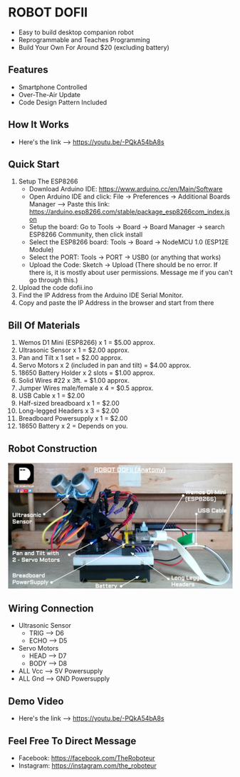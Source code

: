 # ROBOT DOFII 
* Easy to build desktop companion robot
* Reprogrammable and Teaches Programming
* Build Your Own For Around $20 (excluding battery)

## Features
* Smartphone Controlled
* Over-The-Air Update
* Code Design Pattern Included

## How It Works 
* Here's the link --> https://youtu.be/-PQkA54bA8s

## Quick Start
1. Setup The ESP8266
    * Download Arduino IDE: https://www.arduino.cc/en/Main/Software
    * Open Arduino IDE and click: File -> Preferences -> Additional Boards Manager --> Paste this     link: https://arduino.esp8266.com/stable/package_esp8266com_index.json
    * Setup the board: Go to Tools -> Board -> Board Manager -> search ESP8266 Community, then click install
    * Select the ESP8266 board: Tools -> Board -> NodeMCU 1.0 (ESP12E Module)
    * Select the PORT: Tools -> PORT -> USB0 (or anything that works)
    * Upload the Code: Sketch -> Upload (There should be no error. If there is, it is mostly about user permissions. Message me if you can't go through this.)
2. Upload the code dofii.ino
3. Find the IP Address from the Arduino IDE Serial Monitor. 
4. Copy and paste the IP Address in the browser and start from there

## Bill Of Materials
1. Wemos D1 Mini (ESP8266) x 1  = $5.00 approx.
2. Ultrasonic Sensor x 1  = $2.00 approx.
3. Pan and Tilt x 1 set = $2.00 approx.
4. Servo Motors x 2 (included in pan and tilt) = $4.00 approx.
5. 18650 Battery Holder x 2 slots = $1.00 approx.
6. Solid Wires #22 x 3ft. = $1.00 approx.
7. Jumper Wires male/female x 4 = $0.5 approx. 
8. USB Cable x 1 = $2.00
9. Half-sized breadboard x 1 = $2.00 
10. Long-legged Headers x 3 = $2.00
11. Breadboard Powersupply x 1 = $2.00
12. 18650 Battery x 2 = Depends on you. 

## Robot Construction

![Robot Construction](/robot-dofii-01.png)

## Wiring Connection
   * Ultrasonic Sensor
        * TRIG --> D6
        * ECHO --> D5  
   * Servo Motors 
        * HEAD --> D7
        * BODY --> D8
   * ALL Vcc --> 5V Powersupply
   * ALL Gnd --> GND Powersupply

## Demo Video
* Here's the link --> https://youtu.be/-PQkA54bA8s

## Feel Free To Direct Message
* Facebook: https://facebook.com/TheRoboteur
* Instagram: https://instagram.com/the_roboteur
